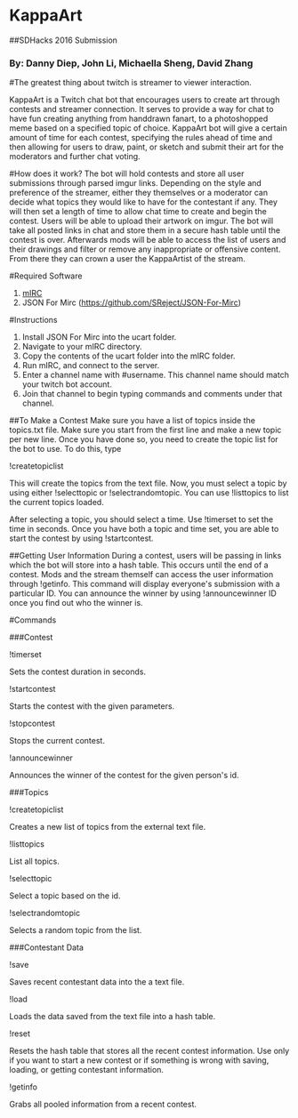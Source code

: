 # KappaArt
##SDHacks 2016 Submission
### By: Danny Diep, John Li, Michaella Sheng, David Zhang

#The greatest thing about twitch is streamer to viewer interaction.

KappaArt is a Twitch chat bot that encourages users to create art through contests and streamer connection. It serves to provide a way for chat to have fun creating anything 
from handdrawn fanart, to a photoshopped meme based on a specified topic of choice. KappaArt bot will give a certain amount of time for
each contest, specifying the rules ahead of time and then allowing for users to draw, paint, or sketch and submit their art for the moderators and further chat voting.  


#How does it work?
The bot will hold contests and store all user submissions through parsed imgur links. Depending on the style and preference of the streamer, either they themselves or a moderator can decide what topics they would like to
have for the contestant if any. They will then set a length of time to allow chat time to create and begin the contest. Users will be able to upload their
artwork on imgur. The bot will take all posted links in chat and store them in a secure hash table until the contest is over. Afterwards mods will be able to access
the list of users and their drawings and filter or remove any inappropriate or offensive content. From there they can crown a user the KappaArtist of the stream.

#Required Software
1. [mIRC](http://www.mirc.com/)
2. JSON For Mirc (https://github.com/SReject/JSON-For-Mirc)

#Instructions
1. Install JSON For Mirc into the ucart folder.
2. Navigate to your mIRC directory.
2. Copy the contents of the ucart folder into the mIRC folder.
3. Run mIRC, and connect to the server. 
4. Enter a channel name with #username. This channel name should match your twitch bot account.
5. Join that channel to begin typing commands and comments under that channel.

##To Make a Contest
Make sure you have a list of topics inside the topics.txt file. Make sure you start from the first line and make a new topic per new line. Once you have done so, you need to create the topic list for the bot to use. To do this, type

!createtopiclist

This will create the topics from the text file. Now, you must select a topic by using either !selecttopic or !selectrandomtopic. You can use !listtopics to list the current topics loaded.

After selecting a topic, you should select a time. Use !timerset to set the time in seconds. Once you have both a topic and time set, you are able to start the contest by using !startcontest.

##Getting User Information
During a contest, users will be passing in links which the bot will store into a hash table. This occurs until the end of a contest. Mods and the stream themself can access the user information through !getinfo. This command will display everyone's submission with a particular ID. You can announce the winner by using !announcewinner ID once you find out who the winner is. 

#Commands

###Contest

!timerset <seconds>

Sets the contest duration in seconds.

!startcontest

Starts the contest with the given parameters.

!stopcontest

Stops the current contest.

!announcewinner <id>

Announces the winner of the contest for the given person's id.
 
###Topics

!createtopiclist

Creates a new list of topics from the external text file.

!listtopics

List all topics.

!selecttopic <id>

Select a topic based on the id.

!selectrandomtopic

Selects a random topic from the list.
 
###Contestant Data

!save

Saves recent contestant data into the a text file.

!load

Loads the data saved from the text file into a hash table.

!reset

Resets the hash table that stores all the recent contest information. Use only if you want to start a new contest or if something is wrong with saving, loading, or getting contestant information.

!getinfo

Grabs all pooled information from a recent contest.
